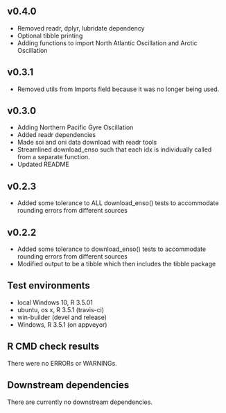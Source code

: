 ## v0.4.0
* Removed readr, dplyr, lubridate dependency
* Optional tibble printing
* Adding functions to import North Atlantic Oscillation and Arctic Oscillation

## v0.3.1
* Removed utils from Imports field because it was no longer being used. 

## v0.3.0
* Adding Northern Pacific Gyre Oscillation
* Added readr dependencies
* Made soi and oni data download with readr tools
* Streamlined download_enso such that each idx is individually called from a separate function.
* Updated README

## v0.2.3
* Added some tolerance to ALL download_enso() tests to accommodate rounding errors from different sources

## v0.2.2
* Added some tolerance to download_enso() tests to accommodate rounding errors from different sources
* Modified output to be a tibble which then includes the tibble package

## Test environments

* local Windows 10, R 3.5.01
* ubuntu, os x, R 3.5.1 (travis-ci)
* win-builder (devel and release)
* Windows, R 3.5.1 (on appveyor)

## R CMD check results

There were no ERRORs or WARNINGs.

## Downstream dependencies

There are currently no downstream dependencies.